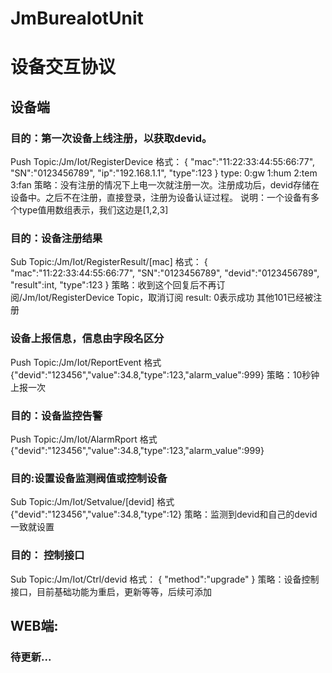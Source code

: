 # JmBureaIotUnit
# 设备交互协议
## 设备端
### 目的：第一次设备上线注册，以获取devid。
Push Topic:/Jm/Iot/RegisterDevice
格式：
{
    "mac":"11:22:33:44:55:66:77",
    "SN":"0123456789",
    "ip":"192.168.1.1",
    "type":123
}
type: 0:gw 1:hum 2:tem 3:fan
策略：没有注册的情况下上电一次就注册一次。注册成功后，devid存储在设备中。之后不在注册，直接登录，注册为设备认证过程。
说明：一个设备有多个type值用数组表示，我们这边是[1,2,3]


### 目的：设备注册结果
Sub  Topic:/Jm/Iot/RegisterResult/[mac]
格式：
{
    "mac":"11:22:33:44:55:66:77",
    "SN":"0123456789",
    "devid":"0123456789",
    "result":int,
    "type":123
}
策略：收到这个回复后不再订阅/Jm/Iot/RegisterDevice Topic，取消订阅
result: 0表示成功 其他101已经被注册

### 设备上报信息，信息由字段名区分
Push Topic:/Jm/Iot/ReportEvent
格式{"devid":"123456","value":34.8,"type":123,"alarm_value":999}
策略：10秒钟上报一次

### 目的：设备监控告警
Push Topic:/Jm/Iot/AlarmRport
格式{"devid":"123456","value":34.8,"type":123,"alarm_value":999}

### 目的:设置设备监测阀值或控制设备
Sub Topic:/Jm/Iot/Setvalue/[devid]
格式{"devid":"123456","value":34.8,"type":12}
策略：监测到devid和自己的devid一致就设置

### 目的： 控制接口
Sub Topic:/Jm/Iot/Ctrl/devid
格式：
{
    "method":"upgrade"
}
策略：设备控制接口，目前基础功能为重启，更新等等，后续可添加

## WEB端:
### 待更新...








